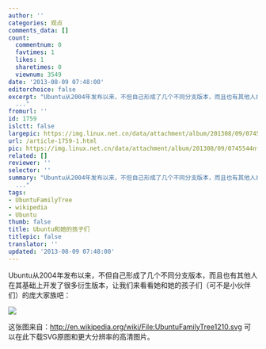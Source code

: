 ```yaml
---
author: ''
categories: 观点
comments_data: []
count:
  commentnum: 0
  favtimes: 1
  likes: 1
  sharetimes: 0
  viewnum: 3549
date: '2013-08-09 07:48:00'
editorchoice: false
excerpt: "Ubuntu从2004年发布以来，不但自己形成了几个不同分支版本，而且也有其他人在其基础上开发了很多衍生版本，让我们来看看她和她的孩子们（可不是小伙伴们）的庞大家族吧：\r\n\r\n这张图来自：http://en.wikipedia.org/wiki
  ..."
fromurl: ''
id: 1759
islctt: false
largepic: https://img.linux.net.cn/data/attachment/album/201308/09/0745544nfnmb2s848crrn8.png
url: /article-1759-1.html
pic: https://img.linux.net.cn/data/attachment/album/201308/09/0745544nfnmb2s848crrn8.png.thumb.jpg
related: []
reviewer: ''
selector: ''
summary: "Ubuntu从2004年发布以来，不但自己形成了几个不同分支版本，而且也有其他人在其基础上开发了很多衍生版本，让我们来看看她和她的孩子们（可不是小伙伴们）的庞大家族吧：\r\n\r\n这张图来自：http://en.wikipedia.org/wiki
  ..."
tags:
- UbuntuFamilyTree
- wikipedia
- Ubuntu
thumb: false
title: Ubuntu和她的孩子们
titlepic: false
translator: ''
updated: '2013-08-09 07:48:00'
---
```


Ubuntu从2004年发布以来，不但自己形成了几个不同分支版本，而且也有其他人在其基础上开发了很多衍生版本，让我们来看看她和她的孩子们（可不是小伙伴们）的庞大家族吧：


![](https://img.linux.net.cn/data/attachment/album/201308/09/0745544nfnmb2s848crrn8.png)


这张图来自：http://en.wikipedia.org/wiki/File:UbuntuFamilyTree1210.svg 可以在此下载SVG原图和更大分辨率的高清图片。